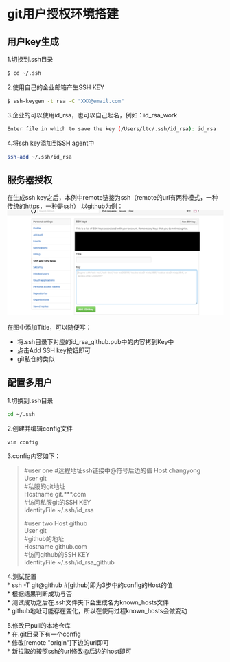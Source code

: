 # git用户授权环境搭建

## 用户key生成

1.切换到.ssh目录   
``` bash
$ cd ~/.ssh
```

2.使用自己的企业邮箱产生SSH KEY   
``` bash
$ ssh-keygen -t rsa -C "XXX@email.com"
```

3.企业的可以使用id_rsa，也可以自己起名，例如：id_rsa_work    
``` bash
Enter file in which to save the key (/Users/ltc/.ssh/id_rsa): id_rsa
```

4.将ssh key添加到SSH agent中
``` bash
ssh-add ~/.ssh/id_rsa
```

## 服务器授权
在生成ssh key之后，本例中remote链接为ssh（remote的url有两种模式，一种传统的https，一种是ssh）
以github为例：
![](./images/ssh-key.png)

在图中添加Title，可以随便写： 
* 将.ssh目录下对应的id_rsa_github.pub中的内容拷到Key中
* 点击Add SSH key按钮即可
* git私仓的类似

## 配置多用户

1.切换到.ssh目录
``` bash
cd ~/.ssh
```

2.创建并编辑config文件
``` bash
vim config
```

3.config内容如下：
> #user one
> #远程地址ssh链接中@符号后边的值
> Host changyong	   
> User git   
> #私服的git地址  
> Hostname git.***.com   
> #访问私服git的SSH KEY  
> IdentityFile ~/.ssh/id_rsa     
>    
> #user two
> Host github   
> User git    
> #github的地址  
> Hostname github.com  
> #访问github的SSH KEY    
> IdentityFile ~/.ssh/id_rsa_github    

4.测试配置   
	* ssh -T git@github	#[github]即为3步中的config的Host的值   
	* 根据结果判断成功与否   
	* 测试成功之后在.ssh文件夹下会生成名为known_hosts文件   
	* github地址可能存在变化，所以在使用过程known_hosts会做变动   
	
5.修改已pull的本地仓库   
	* 在.git目录下有一个config   
	* 修改[remote "origin"]下边的url即可   
	* 新拉取的按照ssh的url修改@后边的host即可   



